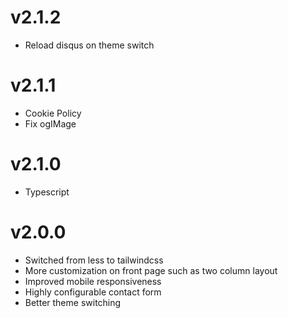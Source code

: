 # v2.1.2

- Reload disqus on theme switch

# v2.1.1

- Cookie Policy
- Fix ogIMage

# v2.1.0

- Typescript

# v2.0.0

- Switched from less to tailwindcss
- More customization on front page such as two column layout
- Improved mobile responsiveness
- Highly configurable contact form
- Better theme switching
